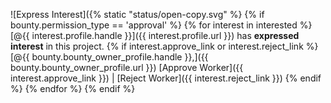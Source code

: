 ![Express Interest]({% static "status/open-copy.svg" %}
{% if bounty.permission_type == 'approval' %} 
{% for interest in interested %} 
[@{{ interest.profile.handle }}]({{ interest.profile.url }}) has __expressed interest__ in this project.
	{% if interest.approve_link or interest.reject_link %}
[@{{ bounty.bounty_owner_profile.handle }},]({{ bounty.bounty_owner_profile.url }}) [Approve Worker]({{ interest.approve_link }}) | [Reject Worker]({{ interest.reject_link }})
	{% endif %}
{% endfor %}
{% endif %}
